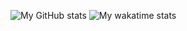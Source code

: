 ![My GitHub stats](https://github-readme-stats.vercel.app/api?username=psoglav&show_icons=true&theme=onedark&count_private=true&hide_title=true&border_color=2f373d)
![My wakatime stats](https://github-readme-stats.vercel.app/api/wakatime?username=mantasmikal&range=all_time&hide_title=true&layout=compact&langs_count=10&theme=onedark&border_color=2f373d)
